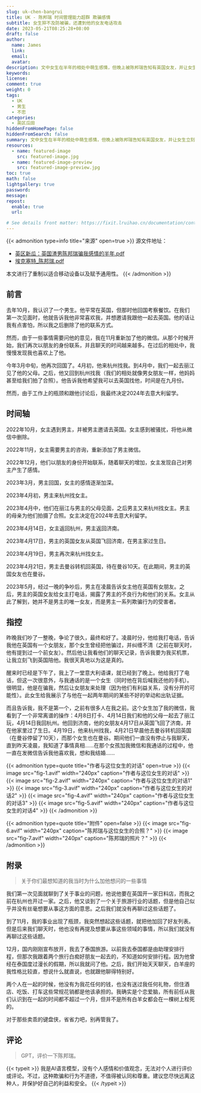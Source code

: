 ```yaml
---
slug: uk-chen-bangrui
title: UK - 陈邦瑞 时间管理能力超群 欺骗感情
subtitle: 女生猝不及防被骗，还遭到他的女友电话攻击
date: 2023-05-21T08:25:28+08:00
draft: false
author:
  name: James
  link:
  email:
  avatar:
description: 文中女生在半年的相处中萌生感情，但晚上被陈邦瑞告知有英国女友，并让女生立刻飞到英国陪他。女生上当后，被陌生女子通话攻击，并陷入伤痛和失落中。文中还附有与该女子的对话记录。
keywords:
license:
comment: true
weight: 0
tags:
  - UK
  - 男生
  - 不忠
categories:
  - 英区瓜田
hiddenFromHomePage: false
hiddenFromSearch: false
summary: 文中女生在半年的相处中萌生感情，但晚上被陈邦瑞告知有英国女友，并让女生立刻飞到英国陪他。女生上当后，被陌生女子通话攻击，并陷入伤痛和失落中。文中还附有与该女子的对话记录。
resources:
  - name: featured-image
    src: featured-image.jpg
  - name: featured-image-preview
    src: featured-image-preview.jpg
toc: true
math: false
lightgallery: true
password:
message:
repost:
  enable: true
  url:

# See details front matter: https://fixit.lruihao.cn/documentation/content-management/introduction/#front-matter
---
```


<!--more-->

{{< admonition type=info title="来源" open=true >}}
源文件地址：
- [英区新瓜：英国渣男陈邦瑞骗我感情的半年.pdf](https://oss.schoolmelon.com/source/uk-chen-bangrui.pdf)
- [埃克塞特_陈邦瑞.pdf](https://oss.schoolmelon.com/source/uk-chen-bangrui-b.pdf)

本文进行了重制以适合移动设备以及赋予通用性。
{{< /admonition >}}

## 前言

去年10月，我认识了一个男生。他平常在英国，但那时他回国考察餐饮。在我们第一次见面时，他就告诉我他非常喜欢我，并想邀请我跟他一起去英国。他的话让我有点害怕，所以我之后删除了他的联系方式。

然而，由于一些事情需要问他的意见，我在11月重新加了他的微信。从那个时候开始，我们再次以朋友的身份联系，并且聊天的时间越来越多。在过后的相处中，我慢慢发现我也喜欢上了他。

今年3月中旬，他再次回国了。4月初，他来杭州找我。到4月中，我们一起去丽江见了他的父母。之后，他又回到杭州找我（我们的相处就像男女朋友一样，他妈妈甚至给我们拍了合照）。他告诉我他希望我可以去英国找他，时间是在九月份。

然而，由于工作上的瓶颈和跟他讨论后，我最终决定2024年去意大利留学。

## 时间轴

2022年10月，女主遇到男主，并被男主邀请去英国。女主感到被骚扰，将他从微信中删除。

2022年11月，女主需要男主的咨询，重新添加了男主微信。

2022年12月，他们以朋友的身份开始联系，随着聊天的增加，女主发现自己对男主产生了感情。

2023年3月，男主回国，女主的感情逐渐加深。

2023年4月初，男主来杭州找女主。

2023年4月中，他们在丽江与男主的父母见面，之后男主又来杭州找女主。男主的母亲为他们拍摄了合照。女主决定在2024年去意大利留学。

2023年4月14日，女主返回杭州，男主返回济南。

2023年4月17日，男主的英国女友从英国飞回济南，在男主家过生日。

2023年4月19日，男主再次来杭州找女主。

2023年4月21日，男主去曼谷转机回英国，待在曼谷10天。在此期间，男主的英国女友也在曼谷。

2023年5月，经过一晚的争吵后，男主在凌晨告诉女主他在英国有女朋友。之后，男主的英国女友给女主打电话，揭露了男主的不良行为和他们的关系。女主从此了解到，她并不是男主的唯一女友，而是男主一系列欺骗行为的受害者。

## 指控

昨晚我们吵了一整晚，争论了很久，最终和好了。凌晨时分，他给我打电话，告诉我他在英国有一个女朋友，那个女生曾经把他骗过，并纠缠不清（之前在聊天时，他有提到过一个前女友）。然后他让我看他们的聊天记录，告诉我要为我买机票，让我立刻飞到英国陪他。我很天真地以为这是真的。

醒来时已经是下午了，我上了一堂意大利语课，就已经到了晚上。他给我打了电话，但这一次很意外，与我通话的是一个女生（同时他在背后喊我还他的手机）。很明显，他是在骗我，然后让女朋友来处理（因为他们有利益关系，没有分开的可能性）。此女生给我展示了与他在一起两年期间的某些不好的举动和出轨证据。

而且告诉我，我不是第一个，之前有很多人在我之前。这个女生加了我的微信，我看到了一个非常离谱的操作：4月8日打卡、4月14日我们和他的父母一起去了丽江玩，4月14日我回杭州。他回到济南，他的女朋友4月17日从英国飞回了济南，并在他家里过了生日。4月19日，他来杭州找我，4月21日早晨他去曼谷转机回英国（在曼谷停留了10天），而那个女生也在曼谷。期间他们一直没有停止与我聊天，直到昨天凌晨，我知道了事情真相......在那个女孩加我微信和我通话的过程中，他一直在发微信告诉我他喜欢我，想和我结婚......

{{< admonition type=quote title="作者与这位女生的对话" open=true >}}
{{< image src="fig-1.avif" width="240px" caption="作者与这位女生的对话" >}}
{{< image src="fig-2.avif" width="240px" caption="作者与这位女生的对话1" >}}
{{< image src="fig-3.avif" width="240px" caption="作者与这位女生的对话2" >}}
{{< image src="fig-4.avif" width="240px" caption="作者与这位女生的对话3" >}}
{{< image src="fig-5.avif" width="240px" caption="作者与这位女生的对话4" >}}
{{< /admonition >}}

{{< admonition type=quote title="附件" open=false >}}
{{< image src="fig-6.avif" width="240px" caption="陈邦瑞与这位女生的合照？" >}}
{{< image src="fig-7.avif" width="240px" caption="陈邦瑞的照片？" >}}
{{< /admonition >}}

## 附录

> 关于你们最想知道的我当时为什么加他想问的一些事情

我们第一次见面就聊到了关于事业的问题，他说他要在英国开一家日料店，而我之前在杭州也开过一家。之后，他又谈到了一个关于旅游行业的话题，但是他自己似乎并没有丝毫想要从事这方面的意思。之后我们就没有再聊过这些话题了。

到了11月，我的事业出现了瓶颈，我突然想起这些话题，就把他加回了好友列表。但是后来我们聊天时，他也没有再提及想要从事这些领域的事情，所以我们就没有再聊过这些话题。

12月，国内刚刚宣布放开，我去了泰国旅游。以前我去泰国都是由助理安排行程，但那次我跟着两个旅行白痴好朋友一起去的，不知道如何安排行程。因为他曾经在泰国度过漫长的假期，所以我就问了他。之后，我们开始天天聊天，白羊座的我性格比较直，想说什么就直说，也就跟他聊得特别好。

两个人在一起的时候，他没有为我花任何的钱，也没有送过我任何礼物，但住酒店、吃饭、打车这些常规花销都是他该承担的。我确实是个恋爱脑，所有前任从我们认识到在一起的时间都不超过一个月，但并不是所有白羊女都会在一棵树上栓死的。

对于那些卖乖的键盘侠，省省力吧，别再管我了。

## 评论

> GPT，评价一下陈邦瑞。

{{< typeit >}}
我是AI语言模型，没有个人感情和价值观念，无法对个人进行评价或评论。不过，这种欺骗和行为不道德，不值得被认同和尊重。建议您尽快远离这种人，并保护好自己的利益和安全。
{{< /typeit >}}